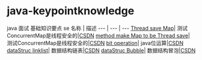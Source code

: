 # java-keypointknowledge
java  面试   基础知识要点  se
 名称 | 描述
  ---  | --- | ---
   [Thread save Map](https://github.com/yzmaodeng/java-keypointknowledge/blob/master/src/main/java/com/zl/collection/Map%E7%9A%84%E7%BA%BF%E7%A8%8B%E5%AE%89%E5%85%A8%E5%AE%9E%E7%8E%B0.java)| 测试ConcurrentMap是线程安全的|[CSDN](https://blog.csdn.net/yz18931904/article/details/80466892)
 [method make Map to be Thread save](https://github.com/yzmaodeng/java-keypointknowledge/blob/master/src/main/java/com/zl/collection/Map%E7%9A%84%E7%BA%BF%E7%A8%8B%E5%AE%89%E5%85%A8%E5%AE%9E%E7%8E%B0.java)| 测试ConcurrentMap是线程安全的|[CSDN](https://blog.csdn.net/yz18931904/article/details/80466892)
 [bit operation](https://github.com/yzmaodeng/java-keypointknowledge/blob/master/src/main/java/com/zl/Bitoperation/Bitoperation.java)| java位运算|[CSDN](https://blog.csdn.net/yz18931904/article/details/80470304)
 [dataStruc linklist](https://github.com/yzmaodeng/java-keypointknowledge/tree/master/src/main/java/com/zl/Datastructure/linklist)| 数据结构链表|[CSDN](https://blog.csdn.net/yz18931904/article/details/80474412)
[dataStruc Bubble](https://github.com/yzmaodeng/java-keypointknowledge/blob/master/src/main/java/com/zl/Datastructure/BubbleSort/BubbleSort.java)| 数据结构冒泡|[CSDN](https://blog.csdn.net/yz18931904/article/details/80476435)
